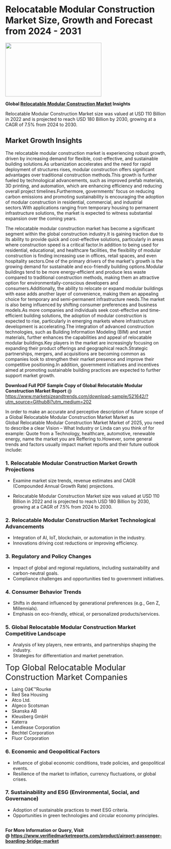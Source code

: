 <H1>Relocatable Modular Construction Market Size, Growth and Forecast from 2024 - 2031</H1><img class="aligncenter size-medium wp-image-584254" src="https://thirdeyenews.in/wp-content/uploads/2024/09/Global-Market-Research-300x168.jpeg" alt="" width="300" height="168" /><p><strong>Global&nbsp;<a href="https://www.marketsizeandtrends.com/download-sample/521642/?utm_source=Github8j?utm_medium=202">Relocatable Modular Construction Market</a> Insights</strong></p><p>Relocatable Modular Construction Market size was valued at USD 110 Billion in 2022 and is projected to reach USD 180 Billion by 2030, growing at a CAGR of 7.5% from 2024 to 2030.</p><p><h2>Market Growth Insights</h2> <p>The relocatable modular construction market is experiencing robust growth, driven by increasing demand for flexible, cost-effective, and sustainable building solutions.As urbanization accelerates and the need for rapid deployment of structures rises, modular construction offers significant advantages over traditional construction methods.This growth is further fueled by technological advancements, such as improved prefab materials, 3D printing, and automation, which are enhancing efficiency and reducing overall project timelines.Furthermore, governments' focus on reducing carbon emissions and promoting sustainability is encouraging the adoption of modular construction in residential, commercial, and industrial sectors.With applications ranging from temporary housing to permanent infrastructure solutions, the market is expected to witness substantial expansion over the coming years.</p> <p>The relocatable modular construction market has become a significant segment within the global construction industry.It is gaining traction due to its ability to provide quick and cost-effective solutions, particularly in areas where construction speed is a critical factor.In addition to being used for residential, educational, and healthcare facilities, the flexibility of modular construction is finding increasing use in offices, retail spaces, and even hospitality sectors.One of the primary drivers of the market's growth is the growing demand for sustainable and eco-friendly building options.Modular buildings tend to be more energy-efficient and produce less waste compared to traditional construction methods, making them an attractive option for environmentally-conscious developers and consumers.Additionally, the ability to relocate or expand modular buildings with ease adds another layer of convenience, making them an appealing choice for temporary and semi-permanent infrastructure needs.The market is also being influenced by shifting consumer preferences and business models.As more companies and individuals seek cost-effective and time-efficient building solutions, the adoption of modular construction is expected to rise, particularly in emerging markets where infrastructure development is accelerating.The integration of advanced construction technologies, such as Building Information Modeling (BIM) and smart materials, further enhances the capabilities and appeal of relocatable modular buildings.Key players in the market are increasingly focusing on expanding their product offerings and geographical reach.Strategic partnerships, mergers, and acquisitions are becoming common as companies look to strengthen their market presence and improve their competitive positioning.In addition, government initiatives and incentives aimed at promoting sustainable building practices are expected to further support market growth.</p> <p><span class=""><strong>Download Full PDF Sample Copy of Global Relocatable Modular Construction Market Report</strong> @ <a href="https://www.marketsizeandtrends.com/download-sample/521642/?utm_source=Github8j?utm_medium=202" target="_blank">https://www.marketsizeandtrends.com/download-sample/521642/?utm_source=Github8j?utm_medium=202</a></span></p><p>In order to make an accurate and perceptive description of future scope of a Global&nbsp;Relocatable Modular Construction Market Market as Global&nbsp;Relocatable Modular Construction Market Market of 2025, you need to describe a clear Vision &ndash; What Industry or Linda can you think of for example: Quote from a Technology, healthcare, automotive, renewable energy, name the market you are Reffering to.However, some general trends and factors usually impact market reports and their future outlook include:</p><h3>1.&nbsp;<strong>Relocatable Modular Construction Market Growth Projections</strong></h3><ul><li>Examine market size trends, revenue estimates and CAGR (Compounded Annual Growth Rate) projections.</li><li><p>Relocatable Modular Construction Market size was valued at USD 110 Billion in 2022 and is projected to reach USD 180 Billion by 2030, growing at a CAGR of 7.5% from 2024 to 2030.</p></li></ul><h3>2.&nbsp;<strong>Relocatable Modular Construction Market Technological Advancements</strong></h3><ul><li>Integration of AI, IoT, blockchain, or automation in the industry.</li><li>Innovations driving cost reductions or improving efficiency.</li></ul><h3>3.&nbsp;<strong>Regulatory and Policy Changes</strong></h3><ul><li>Impact of global and regional regulations, including sustainability and carbon-neutral goals.</li><li>Compliance challenges and opportunities tied to government initiatives.</li></ul><h3>4.&nbsp;<strong>Consumer Behavior Trends</strong></h3><ul><li>Shifts in demand influenced by generational preferences (e.g., Gen Z, Millennials).</li><li>Emphasis on eco-friendly, ethical, or personalized products/services.</li></ul><h3>5.&nbsp;<strong>Global Relocatable Modular Construction Market Competitive Landscape</strong></h3><ul><li>Analysis of key players, new entrants, and partnerships shaping the industry.</li><li>Strategies for differentiation and market penetration.</li></ul><p data-pm-slice="1 1 []"><span style="color: inherit; font-family: inherit; font-size: 25px;">Top Global Relocatable Modular Construction Market Companies</span></p><div class="" data-test-id=""><p><li>Laing Oâ€™Rourke</li><li> Red Sea Housing</li><li> Atco Ltd.</li><li> Algeco Scotsman</li><li> Skanska AB</li><li> Kleusberg GmbH</li><li> Katerra</li><li> Lendlease Corporation</li><li> Bechtel Corporation</li><li> Fluor Corporation</li></p></div><h3>6.&nbsp;<strong>Economic and Geopolitical Factors</strong></h3><ul><li>Influence of global economic conditions, trade policies, and geopolitical events.</li><li>Resilience of the market to inflation, currency fluctuations, or global crises.</li></ul><h3>7.&nbsp;<strong>Sustainability and ESG (Environmental, Social, and Governance)</strong></h3><ul><li>Adoption of sustainable practices to meet ESG criteria.</li><li>Opportunities in green technologies and circular economy principles.</li></ul><h2><strong style="font-size: 14px;">For More Information or Query, Visit @&nbsp;</strong><a style="background-color: #ffffff; font-size: 14px;" href="https://www.marketsizeandtrends.com/report/relocatable-modular-construction-market/" target="_blank">https://www.verifiedmarketreports.com/product/airport-passenger-boarding-bridge-market</a></h2>